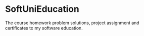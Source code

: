 # SoftUniEducation
The course homework problem solutions, project assignment and certificates to my software education.
